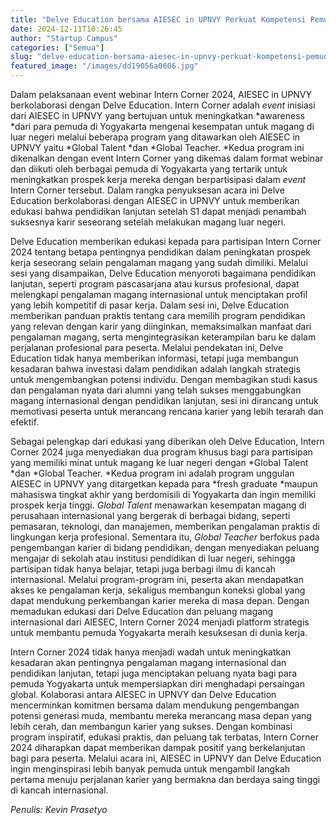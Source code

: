 ```yaml
---
title: "Delve Education bersama AIESEC in UPNVY Perkuat Kompetensi Pemuda Melalui Intern Corner 2024"
date: 2024-12-11T10:26:45
author: "Startup Campus"
categories: ["Semua"]
slug: "delve-education-bersama-aiesec-in-upnvy-perkuat-kompetensi-pemuda-melalui-intern-corner-2024"
featured_image: "/images/dd19056a0606.jpg"
---
```


Dalam pelaksanaan event webinar Intern Corner 2024, AIESEC in UPNVY berkolaborasi dengan Delve Education. Intern Corner adalah *event* inisiasi dari AIESEC in UPNVY yang bertujuan untuk meningkatkan *awareness *dari para pemuda di Yogyakarta mengenai kesempatan untuk magang di luar negeri melalui beberapa program yang ditawarkan oleh AIESEC in UPNVY yaitu *Global Talent *dan *Global Teacher. *Kedua program ini dikenalkan dengan event Intern Corner yang dikemas dalam format webinar dan diikuti oleh berbagai pemuda di Yogyakarta yang tertarik untuk meningkatkan prospek kerja mereka dengan berpartisipasi dalam *event* Intern Corner tersebut. Dalam rangka penyuksesan acara ini Delve Education berkolaborasi dengan AIESEC in UPNVY untuk memberikan edukasi bahwa pendidikan lanjutan setelah S1 dapat menjadi penambah suksesnya karir seseorang setelah melakukan magang luar negeri. 

Delve Education memberikan edukasi kepada para partisipan Intern Corner 2024 tentang betapa pentingnya pendidikan dalam peningkatan prospek kerja seseorang selain pengalaman magang yang sudah dimiliki. Melalui sesi yang disampaikan, Delve Education menyoroti bagaimana pendidikan lanjutan, seperti program pascasarjana atau kursus profesional, dapat melengkapi pengalaman magang internasional untuk menciptakan profil yang lebih kompetitif di pasar kerja. Dalam sesi ini, Delve Education memberikan panduan praktis tentang cara memilih program pendidikan yang relevan dengan karir yang diinginkan, memaksimalkan manfaat dari pengalaman magang, serta mengintegrasikan keterampilan baru ke dalam perjalanan profesional para peserta. Melalui pendekatan ini, Delve Education tidak hanya memberikan informasi, tetapi juga membangun kesadaran bahwa investasi dalam pendidikan adalah langkah strategis untuk mengembangkan potensi individu. Dengan membagikan studi kasus dan pengalaman nyata dari alumni yang telah sukses menggabungkan magang internasional dengan pendidikan lanjutan, sesi ini dirancang untuk memotivasi peserta untuk merancang rencana karier yang lebih terarah dan efektif. 

Sebagai pelengkap dari edukasi yang diberikan oleh Delve Education, Intern Corner 2024 juga menyediakan dua program khusus bagi para partisipan yang memiliki minat untuk magang ke luar negeri dengan *Global Talent *dan *Global Teacher. *Kedua program ini adalah program unggulan AIESEC in UPNVY yang ditargetkan kepada para *fresh graduate *maupun mahasiswa tingkat akhir yang berdomisili di Yogyakarta dan ingin memiliki prospek kerja tinggi. *Global Talent* menawarkan kesempatan magang di perusahaan internasional yang bergerak di berbagai bidang, seperti pemasaran, teknologi, dan manajemen, memberikan pengalaman praktis di lingkungan kerja profesional. Sementara itu, *Global Teacher* berfokus pada pengembangan karier di bidang pendidikan, dengan menyediakan peluang mengajar di sekolah atau institusi pendidikan di luar negeri, sehingga partisipan tidak hanya belajar, tetapi juga berbagi ilmu di kancah internasional. Melalui program-program ini, peserta akan mendapatkan akses ke pengalaman kerja, sekaligus membangun koneksi global yang dapat mendukung perkembangan karier mereka di masa depan. Dengan memadukan edukasi dari Delve Education dan peluang magang internasional dari AIESEC, Intern Corner 2024 menjadi platform strategis untuk membantu pemuda Yogyakarta meraih kesuksesan di dunia kerja.

Intern Corner 2024 tidak hanya menjadi wadah untuk meningkatkan kesadaran akan pentingnya pengalaman magang internasional dan pendidikan lanjutan, tetapi juga menciptakan peluang nyata bagi para pemuda Yogyakarta untuk mempersiapkan diri menghadapi persaingan global. Kolaborasi antara AIESEC in UPNVY dan Delve Education mencerminkan komitmen bersama dalam mendukung pengembangan potensi generasi muda, membantu mereka merancang masa depan yang lebih cerah, dan membangun karier yang sukses. Dengan kombinasi program inspiratif, edukasi praktis, dan peluang tak terbatas, Intern Corner 2024 diharapkan dapat memberikan dampak positif yang berkelanjutan bagi para peserta. Melalui acara ini, AIESEC in UPNVY dan Delve Education ingin menginspirasi lebih banyak pemuda untuk mengambil langkah pertama menuju perjalanan karier yang bermakna dan berdaya saing tinggi di kancah internasional.

*Penulis: Kevin Prasetyo*
